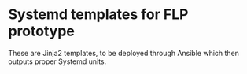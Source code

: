 # Systemd templates for FLP prototype

These are Jinja2 templates, to be deployed through Ansible which then outputs proper Systemd units.
